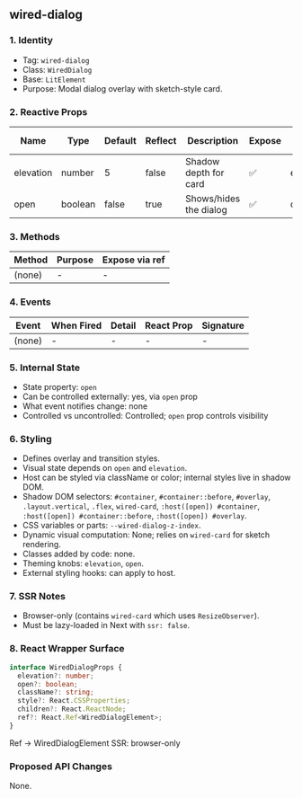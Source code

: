 ## wired-dialog

### 1. Identity
- Tag: `wired-dialog`
- Class: `WiredDialog`
- Base: `LitElement`
- Purpose: Modal dialog overlay with sketch-style card.

### 2. Reactive Props
| Name | Type | Default | Reflect | Description | Expose | React Name |
|------|------|----------|----------|--------------|---------|-------------|
| elevation | number | 5 | false | Shadow depth for card | ✅ | elevation |
| open | boolean | false | true | Shows/hides the dialog | ✅ | open |

### 3. Methods
| Method | Purpose | Expose via ref |
|---------|----------|----------------|
| (none) | - | - |

### 4. Events
| Event | When Fired | Detail | React Prop | Signature |
|--------|-------------|---------|-------------|------------|
| (none) | - | - | - | - |

### 5. Internal State
- State property: `open`
- Can be controlled externally: yes, via `open` prop
- What event notifies change: none
- Controlled vs uncontrolled: Controlled; `open` prop controls visibility

### 6. Styling
- Defines overlay and transition styles.
- Visual state depends on `open` and `elevation`.
- Host can be styled via className or color; internal styles live in shadow DOM.
- Shadow DOM selectors: `#container`, `#container::before`, `#overlay`, `.layout.vertical`, `.flex`, `wired-card`, `:host([open]) #container`, `:host([open]) #container::before`, `:host([open]) #overlay`.
- CSS variables or parts: `--wired-dialog-z-index`.
- Dynamic visual computation: None; relies on `wired-card` for sketch rendering.
- Classes added by code: none.
- Theming knobs: `elevation`, `open`.
- External styling hooks: can apply to host.

### 7. SSR Notes
- Browser-only (contains `wired-card` which uses `ResizeObserver`).
- Must be lazy-loaded in Next with `ssr: false`.

### 8. React Wrapper Surface
```ts
interface WiredDialogProps {
  elevation?: number;
  open?: boolean;
  className?: string;
  style?: React.CSSProperties;
  children?: React.ReactNode;
  ref?: React.Ref<WiredDialogElement>;
}
```
Ref → WiredDialogElement
SSR: browser-only

### Proposed API Changes
None.